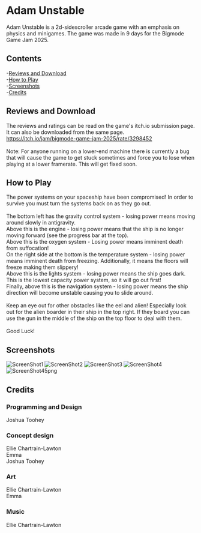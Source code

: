 # Adam Unstable

Adam Unstable is a 2d-sidescroller arcade game with an emphasis on physics and minigames. The game was made in 9 days for the Bigmode Game Jam 2025.

## Contents

-[Reviews and Download](#reviews-and-download)<br/>
-[How to Play](#how-to-play)<br/>
-[Screenshots](#screenshots)<br/>
-[Credits](#credits)

## Reviews and Download

The reviews and ratings can be read on the game's itch.io submission page. It can also be downloaded from the same page.<br/>
https://itch.io/jam/bigmode-game-jam-2025/rate/3298452<br/><br/>
Note: For anyone running on a lower-end machine there is currently a bug that will cause the game to get stuck sometimes and force you to lose when playing at a lower framerate. This will get fixed soon.

## How to Play

The power systems on your spaceship have been compromised! In order to survive you must turn the systems back on as they go out.<br/><br/>
The bottom left has the gravity control system - losing power means moving around slowly in antigravity.<br/>
Above this is the engine - losing power means that the ship is no longer moving forward (see the progress bar at the top).<br/>
Above this is the oxygen system - Losing power means imminent death from suffocation!<br/>
On the right side at the bottom is the temperature system - losing power means imminent death from freezing. Additionally, it means the floors will freeze making them slippery!<br/>
Above this is the lights system - losing power means the ship goes dark. This is the lowest capacity power system, so it will go out first!<br/>
Finally, above this is the navigation system - losing power means the ship direction will become unstable causing you to slide around.<br/><br/>
Keep an eye out for other obstacles like the eel and alien! Especially look out for the alien boarder in their ship in the top right. If they board you can use the gun in the middle of the ship on the top floor to deal with them.<br/><br/>
Good Luck!

## Screenshots
![ScreenShot1](https://github.com/user-attachments/assets/9089f9db-c1f2-44d8-afb0-136e6958610d)
![ScreenShot2](https://github.com/user-attachments/assets/e349c056-b359-4cb0-9643-9ec7552d7335)
![ScreenShot3](https://github.com/user-attachments/assets/deaad0e5-c9e0-4570-a80a-c850100df845)
![ScreenShot4](https://github.com/user-attachments/assets/58b6073a-1f82-40c5-a732-b0836e1324f6)
![ScreenShot45png](https://github.com/user-attachments/assets/592ef097-be40-4f87-b53d-30909c92dfc4)


## Credits

### Programming and Design
Joshua Toohey

### Concept design
Ellie Chartrain-Lawton<br/>
Emma<br/>
Joshua Toohey

### Art
Ellie Chartrain-Lawton<br/>
Emma

### Music
Ellie Chartrain-Lawton
